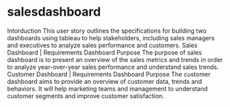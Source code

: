 # salesdashboard
Intorduction
This user story outlines the specifications for building two dashboards using tableau to help stakeholders, including sales managers and executives to analyze sales performance and customers. 
Sales Dashboard | Requirements
Dashboard Purpose
The purpose of sales dashboard is to present an overview of the sales metrics and trends in order to analyze year-over-year sales performance and understand sales trends.
Customer Dashboard | Requirements
Dashboard Purpose
The customer dashboard aims to provide an overview of customer data, trends and behaviors. It will help marketing teams and management to understand customer segments and improve customer satisfaction.
